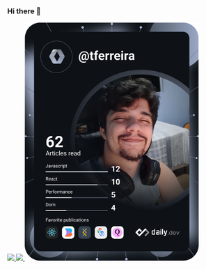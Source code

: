 ### Hi there 👋

<div>
  <a href="https://github.com/Tuliof210">
  <img height="180em" src="https://github-readme-stats.vercel.app/api?username=Tuliof210&show_icons=true&theme=monokai&include_all_commits=true&count_private=true">
  <img height="180em" src="https://github-readme-stats.vercel.app/api/top-langs/?username=Tuliof210&layout=compact&langs_count=8&theme=monokai">
  <a href="https://app.daily.dev/DailyDevTips"><img src="https://github.com/Tuliof210/Tuliof210/blob/main/devcard.svg" width="400" alt="Tulio Ferreira's Dev Card"/></a>
  </div>
